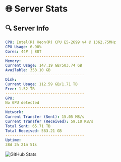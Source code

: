 # 🌐 Server Stats
## 🔍 Server Info
```yaml
CPU: Intel(R) Xeon(R) CPU E5-2699 v4 @ 1362.75MHz
CPU Usage: 6.90%
Cores: 44P | 88T
-----------------------------------
Memory:
Current Usage: 147.19 GB/503.74 GB
Available: 353.10 GB
-----------------------------------
Disk:
Current Usage: 112.59 GB/1.71 TB
Free: 1.52 TB
-----------------------------------
GPU:
No GPU detected
-----------------------------------
Network:
Current Transfer (Sent): 15.05 MB/s
Current Transfer (Received): 59.10 KB/s
Total Sent: 65.71 TB
Total Received: 563.21 GB
-----------------------------------
Uptime:
38d 2h 21m 51s
```
![GitHub Stats](https://img.shields.io/badge/Updated-2025-04-14_23:44:40-blue)
